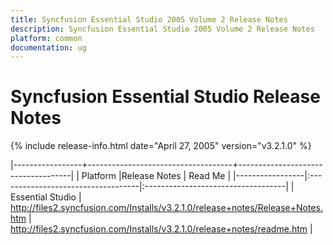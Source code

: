 ```yaml
---
title: Syncfusion Essential Studio 2005 Volume 2 Release Notes  
description: Syncfusion Essential Studio 2005 Volume 2 Release Notes  
platform: common
documentation: ug
---
```


# Syncfusion Essential Studio Release Notes  

{% include release-info.html date="April 27, 2005"  version="v3.2.1.0" %} 

|-----------------+------------------------------------+------------------------------------|
|   Platform      |Release Notes                       | Read Me                            |
|-----------------|:-----------------------------------|:-----------------------------------|
| Essential Studio  | <http://files2.syncfusion.com/Installs/v3.2.1.0/release+notes/Release+Notes.htm> | <http://files2.syncfusion.com/Installs/v3.2.1.0/release+notes/readme.htm> |



